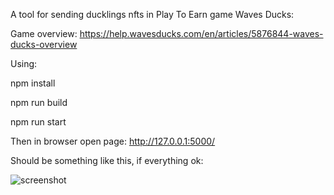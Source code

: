 A tool for sending ducklings nfts in Play To Earn game Waves Ducks: 

Game overview: https://help.wavesducks.com/en/articles/5876844-waves-ducks-overview

Using:

npm install

npm run build

npm run start

Then in browser open page: http://127.0.0.1:5000/

Should be something like this, if everything ok:

![screenshot](https://user-images.githubusercontent.com/35611821/164734426-4ce29c77-2150-4605-94b4-9579165c2ce1.png)
